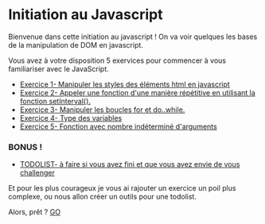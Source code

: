 # Initiation au Javascript


Bienvenue dans cette initiation au javascript !
On va voir quelques les bases de la manipulation de DOM en javascript.

Vous avez à votre disposition 5 exervices pour commencer à vous familiariser avec le JavaScript.

- [Exercice 1- Manipuler les styles des éléments html en javascript](doc/exo1/exo1.md)
- [Exercice 2- Appeler une fonction d'une manière répétitive en utilisant la fonction setInterval().](doc/exo2/exo2.md)
- [Exercice 3- Manipuler les boucles for et do..while.](doc/exo3/exo3.md)
- [Exercice 4- Type des variables](doc/exo4/exo4.md)
- [Exercice 5- Fonction avec nombre indéterminé d'arguments](doc/exo5/exo5.md)


### BONUS !

- [TODOLIST- à faire si vous avez fini et que vous avez envie de vous challenger](doc/todolist/todolist.md)

Et pour les plus courageux je vous ai rajouter un exercice un poil plus complexe, ou nous allon créer un outils pour une todolist.

Alors, prêt ? [GO](doc/exo1/exo1.md)